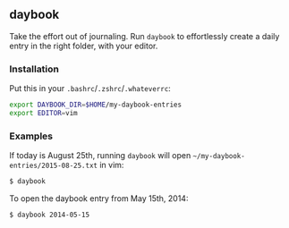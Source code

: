 daybook
----------

Take the effort out of journaling. Run `daybook` to effortlessly create a daily entry in the right folder, with your editor.

### Installation

Put this in your `.bashrc`/`.zshrc`/`.whateverrc`:

```sh
export DAYBOOK_DIR=$HOME/my-daybook-entries
export EDITOR=vim
```

### Examples

If today is August 25th, running `daybook` will open `~/my-daybook-entries/2015-08-25.txt` in vim:

```sh
$ daybook
```

To open the daybook entry from May 15th, 2014:

```sh
$ daybook 2014-05-15
```
